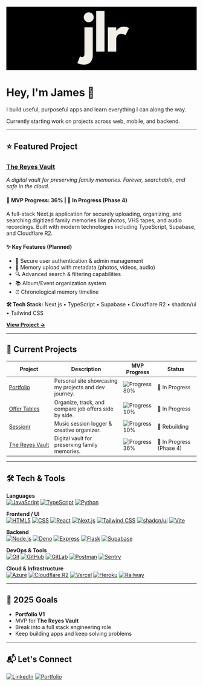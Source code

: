 [![JLR Logo](public/jlr.png)](https://jamesleoreyes.com)

# Hey, I'm James 👋

I build useful, purposeful apps and learn everything I can along the way.

Currently starting work on projects across web, mobile, and backend.

---

## ⭐ Featured Project

### [The Reyes Vault](https://demo.thereyesvault.com)

_A digital vault for preserving family memories. Forever, searchable, and safe in the cloud._

#### **🚀 MVP Progress: 36%** | **🚧 In Progress (Phase 4)**

A full-stack Next.js application for securely uploading, organizing, and searching digitized family memories like photos, VHS tapes, and audio recordings. Built with modern technologies including TypeScript, Supabase, and Cloudflare R2.

#### **✨ Key Features (Planned)**

- 🔐 Secure user authentication & admin management
- 📁 Memory upload with metadata (photos, videos, audio)
- 🔍 Advanced search & filtering capabilities
- 📚 Album/Event organization system
- ⏰ Chronological memory timeline

**🛠️ Tech Stack:** Next.js • TypeScript • Supabase • Cloudflare R2 • shadcn/ui • Tailwind CSS

[**View Project →**](https://github.com/jamesleoreyes/the-reyes-vault)

---

## 🚀 Current Projects

| Project                                                                       | Description                                           | MVP Progress                                  | Status                   |
| ----------------------------------------------------------------------------- | ----------------------------------------------------- | --------------------------------------------- | ------------------------ |
| [Portfolio](https://github.com/jamesleoreyes/portfolio)                       | Personal site showcasing my projects and dev journey. | ![Progress 80%](https://geps.dev/progress/80) | 🚧 In Progress           |
| [Offer Tables](https://github.com/jamesleoreyes/offertables)                  | Organize, track, and compare job offers side by side. | ![Progress 10%](https://geps.dev/progress/10) | 🚧 In Progress           |
| [Sessionr](https://github.com/jamesleoreyes/sessionr)                         | Music session logger & creative organizer.            | ![Progress 10%](https://geps.dev/progress/10) | 🚧 Rebuilding            |
| [The&nbsp;Reyes&nbsp;Vault](https://github.com/jamesleoreyes/the-reyes-vault) | Digital vault for preserving family memories.         | ![Progress 36%](https://geps.dev/progress/36) | 🚧 In Progress (Phase 4) |

---

## 🛠️ Tech & Tools

**Languages**  
[![JavaScript](https://img.shields.io/badge/-JavaScript-F7DF1E?logo=javascript&logoColor=000)](https://developer.mozilla.org/en-US/docs/Web/JavaScript)
[![TypeScript](https://img.shields.io/badge/-TypeScript-3178C6?logo=typescript&logoColor=fff)](https://www.typescriptlang.org/)
[![Python](https://img.shields.io/badge/-Python-3776AB?logo=python&logoColor=fff)](https://www.python.org/)

**Frontend / UI**  
[![HTML5](https://img.shields.io/badge/-HTML5-E34F26?logo=html5&logoColor=fff)](https://developer.mozilla.org/en-US/docs/Web/HTML)
[![CSS](https://img.shields.io/endpoint?url=https://gist.githubusercontent.com/jamesleoreyes/5c3c3328c12f7210e6bf9b21ae263451/raw/ebabe573d27618edf106555be5743b5d1a7352db/css.json)](https://developer.mozilla.org/en-US/docs/Web/CSS)
[![React](https://img.shields.io/badge/-React-61DAFB?logo=react&logoColor=000)](https://react.dev/)
[![Next.js](https://img.shields.io/badge/-Next.js-000000?logo=next.js&logoColor=fff)](https://nextjs.org/)
[![Tailwind CSS](https://img.shields.io/badge/-Tailwind%20CSS-06B6D4?logo=tailwindcss&logoColor=fff)](https://tailwindcss.com/)
[![shadcn/ui](https://img.shields.io/endpoint?url=https://gist.githubusercontent.com/jamesleoreyes/d58b831d01da290ac5354caa5034f125/raw/8a20a7220087c8ec3375e1b58e0db1fa71e1d15c/shadcnui.json)](https://ui.shadcn.com/)
[![Vite](https://img.shields.io/endpoint?url=https://gist.githubusercontent.com/jamesleoreyes/ebb570f336b0de81a3ec31ae1b05628b/raw/9fd44f52f9b075569a72d51cfa0b996a2b0ea911/vite.json)](https://vite.dev/)

**Backend**  
[![Node.js](https://img.shields.io/badge/-Node.js-339933?logo=node.js&logoColor=fff)](https://nodejs.org/)
[![Deno](https://img.shields.io/badge/-Deno-000000?logo=deno&logoColor=fff)](https://deno.com/)
[![Express](https://img.shields.io/badge/-Express-000000?logo=express&logoColor=fff)](https://expressjs.com/)
[![Flask](https://img.shields.io/badge/-Flask-000000?logo=flask&logoColor=fff)](https://flask.palletsprojects.com/)
[![Supabase](https://img.shields.io/badge/-Supabase-3ECF8E?logo=supabase&logoColor=fff)](https://supabase.com/)

**DevOps & Tools**  
[![Git](https://img.shields.io/badge/-Git-F05032?logo=git&logoColor=fff)](https://git-scm.com/)
[![GitHub](https://img.shields.io/badge/-GitHub-181717?logo=github&logoColor=fff)](https://github.com/)
[![GitLab](https://img.shields.io/badge/-GitLab-FCA326?logo=gitlab&logoColor=fff)](https://gitlab.com/)
[![Postman](https://img.shields.io/badge/-Postman-FF6C37?logo=postman&logoColor=fff)](https://www.postman.com/)
[![Sentry](https://img.shields.io/badge/-Sentry-362D59?logo=sentry&logoColor=fff)](https://sentry.io/)

**Cloud & Infrastructure**  
[![Azure](https://img.shields.io/endpoint?url=https://gist.githubusercontent.com/jamesleoreyes/b01658e06ae70ffb6a21c6de9d96f8f8/raw/3dc97ce0728cfa0be294758ff2169b07813d686c/azure-badge.json)](https://azure.microsoft.com/)
[![Cloudflare R2](https://img.shields.io/badge/-Cloudflare%20R2-F38020?logo=cloudflare&logoColor=fff)](https://www.cloudflare.com/products/r2/)
[![Vercel](https://img.shields.io/badge/-Vercel-000000?logo=vercel&logoColor=fff)](https://vercel.com/)
[![Heroku](https://img.shields.io/badge/-Heroku-430098?logo=heroku&logoColor=fff)](https://www.heroku.com/)
[![Railway](https://img.shields.io/badge/-Railway-0B0D0E?logo=railway&logoColor=fff)](https://railway.app/)

---

## 🎯 2025 Goals

- **Portfolio V1**
- MVP for **The Reyes Vault**
- Break into a full stack engineering role
- Keep building apps and keep solving problems

---

## 📬 Let's Connect

[![LinkedIn](https://img.shields.io/endpoint?url=https://gist.githubusercontent.com/jamesleoreyes/65f415e75711a440bd2d426e4248562d/raw/e908f65b8f967b2a20cb147778561ee24f231421/linkedin.json)](https://www.linkedin.com/in/jamesleoreyes)
[![Portfolio](https://img.shields.io/badge/-Portfolio-000000?logo=globe&logoColor=fff)](https://jameslreyes.com)
